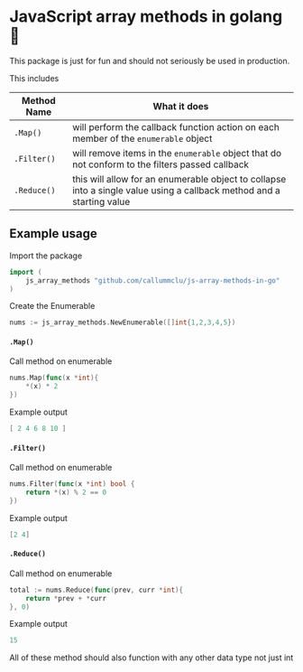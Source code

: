 # JavaScript array methods in golang 🤯

This package is just for fun and should not seriously be used in production.

This includes

| Method Name   | What it does                                                                                                          |
| ------------- | --------------------------------------------------------------------------------------------------------------------- |
| `.Map()`    | will perform the callback function action on each member of the `enumerable` object                                 |
| `.Filter()` | will remove items in the `enumerable` object that do not conform to the filters passed callback                     |
| `.Reduce()` | this will allow for an enumerable object to collapse into a single value using a callback method and a starting value |

## Example usage

Import the package

```go
import (
	js_array_methods "github.com/callummclu/js-array-methods-in-go"
)
```

Create the Enumerable

```go
nums := js_array_methods.NewEnumerable([]int{1,2,3,4,5})
```

#### `.Map()`

Call method on enumerable

```go
nums.Map(func(x *int){
	*(x) * 2
})
```

Example output

```go
[ 2 4 6 8 10 ]
```

#### `.Filter()`

Call method on enumerable

```go
nums.Filter(func(x *int) bool {
	return *(x) % 2 == 0
})
```

Example output

```go
[2 4]
```

#### `.Reduce()`

Call method on enumerable

```go
total := nums.Reduce(func(prev, curr *int){
	return *prev + *curr
}, 0)
```

Example output

```go
15
```

All of these method should also function with any other data type not just int
